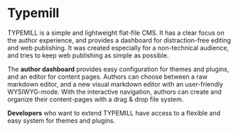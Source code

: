 # Typemill

TYPEMILL is a simple and lightweight flat-file CMS. It has a clear focus on the author experience, and provides a dashboard for distraction-free editing and web publishing. It was created especially for a non-technical audience,  and tries to keep web publishing as simple as possible.

The **author dashboard** provides easy configuration for themes and plugins, and an editor for content pages. Authors can choose between a raw markdown editor, and a new visual markdown editor with an user-friendly WYSIWYG-mode. With the interactive navigation, authors can create and organize their content-pages with a drag & drop file system.

**Developers** who want to extend TYPEMILL have access to a flexible and easy system for themes and plugins.

